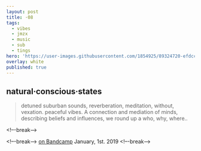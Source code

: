 ```yaml
---
layout: post
title: ·08
tags:
  - vibes
  - jmzx
  - music
  - sub
  - tings
hero: 'https://user-images.githubusercontent.com/1854925/89324720-efdcc580-d6b1-11ea-8116-cca7c4224aff.png'
overlay: white
published: true
---
```

## natural·conscious·states
>detuned suburban sounds, reverberation, meditation, without, vexation.
>peaceful vibes. A connection and mediation of minds, describing beliefs
>and influences, we round up a who, why, where..

<!–-break-–>

<style>
div {
  background-image: url('https://xjmzx.github.io/uploads/0016634408_10.jpg');
}
</style>

<!–-break-–>
[on Bandcamp](https://www.natural-conscious-states.bandcamp.com/releases) January, 1st. 2019
<!–-break-–>
